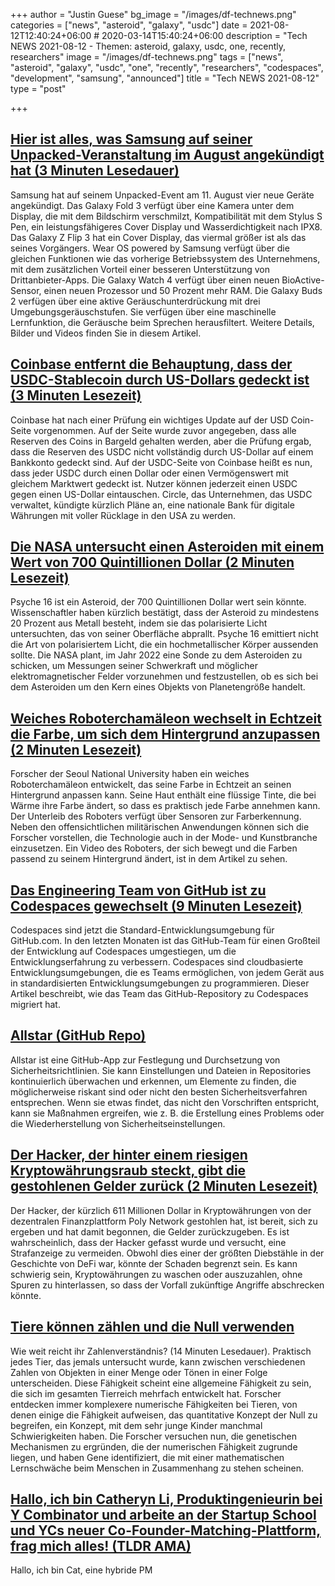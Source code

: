 +++
author = "Justin Guese"
bg_image = "/images/df-technews.png"
categories = ["news", "asteroid", "galaxy", "usdc"]
date = 2021-08-12T12:40:24+06:00 # 2020-03-14T15:40:24+06:00
description = "Tech NEWS 2021-08-12 - Themen: asteroid, galaxy, usdc, one, recently, researchers"
image = "/images/df-technews.png"
tags = ["news", "asteroid", "galaxy", "usdc", "one", "recently", "researchers", "codespaces", "development", "samsung", "announced"]
title = "Tech NEWS 2021-08-12"
type = "post"

+++

## [Hier ist alles, was Samsung auf seiner Unpacked-Veranstaltung im August angekündigt hat (3 Minuten Lesedauer)](https://www.engadget.com/samsung-galaxy-unpacked-august-11-supercut-170007617.html)

 Samsung hat auf seinem Unpacked-Event am 11. August vier neue Geräte angekündigt. Das Galaxy Fold 3 verfügt über eine Kamera unter dem Display, die mit dem Bildschirm verschmilzt, Kompatibilität mit dem Stylus S Pen, ein leistungsfähigeres Cover Display und Wasserdichtigkeit nach IPX8. Das Galaxy Z Flip 3 hat ein Cover Display, das viermal größer ist als das seines Vorgängers. Wear OS powered by Samsung verfügt über die gleichen Funktionen wie das vorherige Betriebssystem des Unternehmens, mit dem zusätzlichen Vorteil einer besseren Unterstützung von Drittanbieter-Apps. Die Galaxy Watch 4 verfügt über einen neuen BioActive-Sensor, einen neuen Prozessor und 50 Prozent mehr RAM. Die Galaxy Buds 2 verfügen über eine aktive Geräuschunterdrückung mit drei Umgebungsgeräuschstufen. Sie verfügen über eine maschinelle Lernfunktion, die Geräusche beim Sprechen herausfiltert. Weitere Details, Bilder und Videos finden Sie in diesem Artikel.

## [Coinbase entfernt die Behauptung, dass der USDC-Stablecoin durch US-Dollars gedeckt ist (3 Minuten Lesezeit)](https://cointelegraph.com/news/coinbase-removes-backed-by-us-dollars-claim-for-usdc-stablecoin)

 Coinbase hat nach einer Prüfung ein wichtiges Update auf der USD Coin-Seite vorgenommen. Auf der Seite wurde zuvor angegeben, dass alle Reserven des Coins in Bargeld gehalten werden, aber die Prüfung ergab, dass die Reserven des USDC nicht vollständig durch US-Dollar auf einem Bankkonto gedeckt sind. Auf der USDC-Seite von Coinbase heißt es nun, dass jeder USDC durch einen Dollar oder einen Vermögenswert mit gleichem Marktwert gedeckt ist. Nutzer können jederzeit einen USDC gegen einen US-Dollar eintauschen. Circle, das Unternehmen, das USDC verwaltet, kündigte kürzlich Pläne an, eine nationale Bank für digitale Währungen mit voller Rücklage in den USA zu werden.

## [Die NASA untersucht einen Asteroiden mit einem Wert von 700 Quintillionen Dollar (2 Minuten Lesezeit)](https://www.yahoo.com/lifestyle/nasa-study-700-quintillion-goldmine-183007872.html)

 Psyche 16 ist ein Asteroid, der 700 Quintillionen Dollar wert sein könnte. Wissenschaftler haben kürzlich bestätigt, dass der Asteroid zu mindestens 20 Prozent aus Metall besteht, indem sie das polarisierte Licht untersuchten, das von seiner Oberfläche abprallt. Psyche 16 emittiert nicht die Art von polarisiertem Licht, die ein hochmetallischer Körper aussenden sollte. Die NASA plant, im Jahr 2022 eine Sonde zu dem Asteroiden zu schicken, um Messungen seiner Schwerkraft und möglicher elektromagnetischer Felder vorzunehmen und festzustellen, ob es sich bei dem Asteroiden um den Kern eines Objekts von Planetengröße handelt.

## [Weiches Roboterchamäleon wechselt in Echtzeit die Farbe, um sich dem Hintergrund anzupassen (2 Minuten Lesezeit)](https://techxplore.com/news/2021-08-soft-robot-chameleon-real-time-background.html)

 Forscher der Seoul National University haben ein weiches Roboterchamäleon entwickelt, das seine Farbe in Echtzeit an seinen Hintergrund anpassen kann. Seine Haut enthält eine flüssige Tinte, die bei Wärme ihre Farbe ändert, so dass es praktisch jede Farbe annehmen kann. Der Unterleib des Roboters verfügt über Sensoren zur Farberkennung. Neben den offensichtlichen militärischen Anwendungen können sich die Forscher vorstellen, die Technologie auch in der Mode- und Kunstbranche einzusetzen. Ein Video des Roboters, der sich bewegt und die Farben passend zu seinem Hintergrund ändert, ist in dem Artikel zu sehen.

## [Das Engineering Team von GitHub ist zu Codespaces gewechselt (9 Minuten Lesezeit)](https://github.blog/2021-08-11-githubs-engineering-team-moved-codespaces/)

 Codespaces sind jetzt die Standard-Entwicklungsumgebung für GitHub.com. In den letzten Monaten ist das GitHub-Team für einen Großteil der Entwicklung auf Codespaces umgestiegen, um die Entwicklungserfahrung zu verbessern. Codespaces sind cloudbasierte Entwicklungsumgebungen, die es Teams ermöglichen, von jedem Gerät aus in standardisierten Entwicklungsumgebungen zu programmieren. Dieser Artikel beschreibt, wie das Team das GitHub-Repository zu Codespaces migriert hat.

## [Allstar (GitHub Repo)](https://github.com/ossf/allstar)

 Allstar ist eine GitHub-App zur Festlegung und Durchsetzung von Sicherheitsrichtlinien. Sie kann Einstellungen und Dateien in Repositories kontinuierlich überwachen und erkennen, um Elemente zu finden, die möglicherweise riskant sind oder nicht den besten Sicherheitsverfahren entsprechen. Wenn sie etwas findet, das nicht den Vorschriften entspricht, kann sie Maßnahmen ergreifen, wie z. B. die Erstellung eines Problems oder die Wiederherstellung von Sicherheitseinstellungen.

## [Der Hacker, der hinter einem riesigen Kryptowährungsraub steckt, gibt die gestohlenen Gelder zurück (2 Minuten Lesezeit)](https://www.engadget.com/poly-network-cryptocurrency-heist-returned-funds-133025946.html)

 Der Hacker, der kürzlich 611 Millionen Dollar in Kryptowährungen von der dezentralen Finanzplattform Poly Network gestohlen hat, ist bereit, sich zu ergeben und hat damit begonnen, die Gelder zurückzugeben. Es ist wahrscheinlich, dass der Hacker gefasst wurde und versucht, eine Strafanzeige zu vermeiden. Obwohl dies einer der größten Diebstähle in der Geschichte von DeFi war, könnte der Schaden begrenzt sein. Es kann schwierig sein, Kryptowährungen zu waschen oder auszuzahlen, ohne Spuren zu hinterlassen, so dass der Vorfall zukünftige Angriffe abschrecken könnte.

## [Tiere können zählen und die Null verwenden](https://www.quantamagazine.org/animals-can-count-and-use-zero-how-far-does-their-number-sense-go-20210809//1/0100017b39d5d5c8-b1729a68-17f9-42cc-99d3-2f231209ad81-000000/9Y-ltqH9R4I5muMeks_isTjKZGb5GnzM_OinRqU4pio=210)

 Wie weit reicht ihr Zahlenverständnis? (14 Minuten Lesedauer). Praktisch jedes Tier, das jemals untersucht wurde, kann zwischen verschiedenen Zahlen von Objekten in einer Menge oder Tönen in einer Folge unterscheiden. Diese Fähigkeit scheint eine allgemeine Fähigkeit zu sein, die sich im gesamten Tierreich mehrfach entwickelt hat. Forscher entdecken immer komplexere numerische Fähigkeiten bei Tieren, von denen einige die Fähigkeit aufweisen, das quantitative Konzept der Null zu begreifen, ein Konzept, mit dem sehr junge Kinder manchmal Schwierigkeiten haben. Die Forscher versuchen nun, die genetischen Mechanismen zu ergründen, die der numerischen Fähigkeit zugrunde liegen, und haben Gene identifiziert, die mit einer mathematischen Lernschwäche beim Menschen in Zusammenhang zu stehen scheinen.

## [Hallo, ich bin Catheryn Li, Produktingenieurin bei Y Combinator und arbeite an der Startup School und YCs neuer Co-Founder-Matching-Plattform, frag mich alles! (TLDR AMA)](https://tldr.tech/token/6c3ef825381ee396191f77cb92dd1969?redirect=https%3A%2F%2Ftldr.tech%2Fama%2Fcatheryn-li/1/0100017b39d5d5c8-b1729a68-17f9-42cc-99d3-2f231209ad81-000000/tFOeeHGd15fXGF-A5YtKMEY3LbAW6vfyay__1r98OT8=210)

 Hallo, ich bin Cat, eine hybride PM 

